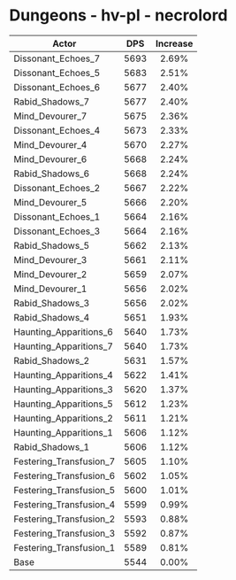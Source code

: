 # Dungeons - hv-pl - necrolord
| Actor | DPS | Increase |
|---|:---:|:---:|
|Dissonant_Echoes_7|5693|2.69%|
|Dissonant_Echoes_5|5683|2.51%|
|Dissonant_Echoes_6|5677|2.40%|
|Rabid_Shadows_7|5677|2.40%|
|Mind_Devourer_7|5675|2.36%|
|Dissonant_Echoes_4|5673|2.33%|
|Mind_Devourer_4|5670|2.27%|
|Mind_Devourer_6|5668|2.24%|
|Rabid_Shadows_6|5668|2.24%|
|Dissonant_Echoes_2|5667|2.22%|
|Mind_Devourer_5|5666|2.20%|
|Dissonant_Echoes_1|5664|2.16%|
|Dissonant_Echoes_3|5664|2.16%|
|Rabid_Shadows_5|5662|2.13%|
|Mind_Devourer_3|5661|2.11%|
|Mind_Devourer_2|5659|2.07%|
|Mind_Devourer_1|5656|2.02%|
|Rabid_Shadows_3|5656|2.02%|
|Rabid_Shadows_4|5651|1.93%|
|Haunting_Apparitions_6|5640|1.73%|
|Haunting_Apparitions_7|5640|1.73%|
|Rabid_Shadows_2|5631|1.57%|
|Haunting_Apparitions_4|5622|1.41%|
|Haunting_Apparitions_3|5620|1.37%|
|Haunting_Apparitions_5|5612|1.23%|
|Haunting_Apparitions_2|5611|1.21%|
|Haunting_Apparitions_1|5606|1.12%|
|Rabid_Shadows_1|5606|1.12%|
|Festering_Transfusion_7|5605|1.10%|
|Festering_Transfusion_6|5602|1.05%|
|Festering_Transfusion_5|5600|1.01%|
|Festering_Transfusion_4|5599|0.99%|
|Festering_Transfusion_2|5593|0.88%|
|Festering_Transfusion_3|5592|0.87%|
|Festering_Transfusion_1|5589|0.81%|
|Base|5544|0.00%|
